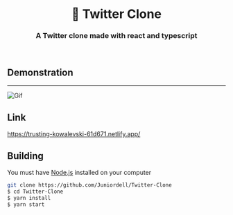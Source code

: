 <h1 align='center'> 📱 Twitter Clone </h1> 

<h3 align='center'> A Twitter clone made with react and typescript </h3>

<br>

## Demonstration
<hr>

![Gif](https://im3.ezgif.com/tmp/ezgif-3-c99b89eb2a0e.gif)

## Link
https://trusting-kowalevski-61d671.netlify.app/

## Building
You must have [Node.js](https://nodejs.org) installed on your computer

```bash
git clone https://github.com/Juniordell/Twitter-Clone
$ cd Twitter-Clone
$ yarn install 
$ yarn start
```